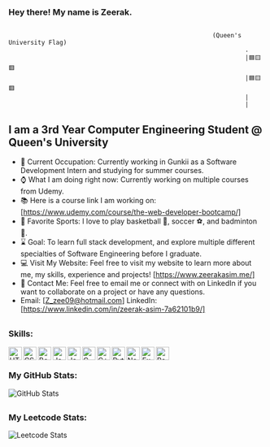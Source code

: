 ### Hey there! My name is Zeerak.
##
                                                            (Queen's University Flag)
                                                                     .
                                                                     |🟦🟨🟥
                                                                     |🟦🟨🟥
                                                                     |
                                                                     |
##                                                                     
## I am a 3rd Year Computer Engineering Student @ Queen's University                                                                  
- 👔 Current Occupation: Currently working in Gunkii as a Software Development Intern and studying for summer courses. 
- ⌚ What I am doing right now: Currently working on multiple courses from Udemy. 
- 📚 Here is a course link I am working on: [https://www.udemy.com/course/the-web-developer-bootcamp/]
- 🏸 Favorite Sports: I love to play basketball 🏀, soccer ⚽, and badminton 🏸.
- ⌛ Goal: To learn full stack development, and explore multiple different specialties of Software Engineering before I graduate.
- 💻 Visit My Website: Feel free to visit my website to learn more about me, my skills, experience and projects! [https://www.zeerakasim.me/]
- 📧 Contact Me: Feel free to email me or connect with on LinkedIn if you want to collaborate on a project or have any questions.
- Email: [Z_zee09@hotmail.com] LinkedIn: [https://www.linkedin.com/in/zeerak-asim-7a62101b9/]

##
### Skills:
<img align = "left" alt = "HTML" width = "26px" src = "https://cdn.iconscout.com/icon/free/png-64/html-3628838-3030115.png" />
<img align = "left" alt = "CSS" width = "26px" src = "https://cdn.iconscout.com/icon/free/png-64/css-131-722685.png" />
<img align = "left" alt = "Bootstrap" width = "26px" src = "https://cdn.iconscout.com/icon/free/png-64/bootstrap-3628663-3029888.png" />
<img align = "left" alt = "JavaScript" width = "26px" src = "https://cdn.iconscout.com/icon/free/png-64/javascript-1-225993.png" />
<img align = "left" alt = "Java" width = "26px" src = "https://cdn.iconscout.com/icon/free/png-64/java-3628857-3029997.png" />
<img align = "left" alt = "C" width = "26px" src = "https://cdn.iconscout.com/icon/free/png-64/c-58-1175247.png" />
<img align = "left" alt = "C++" width = "26px" src = "https://cdn.iconscout.com/icon/free/png-64/c-4-226082.png" />
<img align = "left" alt = "Python" width = "26px" src = "https://cdn.iconscout.com/icon/free/png-64/python-3628999-3030224.png" />
<img align = "left" alt = "Node.js" width = "26px" src = "https://cdn.iconscout.com/icon/free/png-64/node-js-1174925.png" />
<img align = "left" alt = "Express.js" width = "26px" src = "https://upload.wikimedia.org/wikipedia/commons/6/64/Expressjs.png" />
<img align = "left" alt = "React.js" width = "26px" src = "https://cdn4.iconfinder.com/data/icons/logos-3/600/React.js_logo-512.png" />
<br />

##
### My GitHub Stats:
![GitHub Stats](https://github-readme-stats.vercel.app/api?username=hahazz4&theme=dark)
##

### My Leetcode Stats:
![Leetcode Stats](https://leetcard.jacoblin.cool/hahazz4)
##